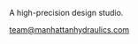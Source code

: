 
A high-precision design studio.

[team@manhattanhydraulics.com](mailto:team@manhattanhydraulics.com)
